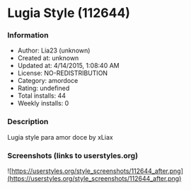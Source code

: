 # Lugia Style (112644)

### Information
- Author: Lia23 (unknown)
- Created at: unknown
- Updated at: 4/14/2015, 1:08:40 AM
- License: NO-REDISTRIBUTION
- Category: amordoce
- Rating: undefined
- Total installs: 44
- Weekly installs: 0


### Description
Lugia style para amor doce by xLiax


### Screenshots (links to userstyles.org)
![https://userstyles.org/style_screenshots/112644_after.png](https://userstyles.org/style_screenshots/112644_after.png)


